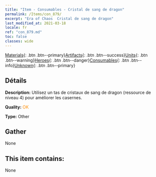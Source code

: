 ```yaml
---
title: "Item - Consumables - Cristal de sang de dragon"
permalink: /Items/con_879/
excerpt: "Era of Chaos  Cristal de sang de dragon"
last_modified_at: 2021-03-18
locale: fr
ref: "con_879.md"
toc: false
classes: wide
---
```

 [Materials](/fr/Items/){: .btn .btn--primary}[Artifacts](/fr/Items/Artifacts/){: .btn .btn--success}[Units](/fr/Items/Units/){: .btn .btn--warning}[Heroes](/fr/Items/Heroes/){: .btn .btn--danger}[Consumables](/fr/Items/Consumables/){: .btn .btn--info}[Unknown](/fr/Items/Unknown/){: .btn .btn--primary}

## Détails
 **Description:** Utilisez un tas de cristaux de sang de dragon (ressource de niveau 4) pour améliorer les casernes.

 **Quality:** <span style="color: #FF8C00">OK</span>

 **Type:** Other

## Gather

  None

## This item contains:

  None

